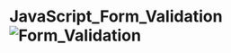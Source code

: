 # JavaScript_Form_Validation![Form_Validation](https://user-images.githubusercontent.com/107345317/188943305-540b1543-a109-43f8-81d8-9b571b51b3fc.png)
